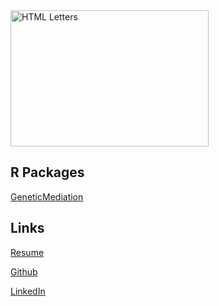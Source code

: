 <img src="ty/html.jpg" alt="HTML Letters" width="317" height="218">

## R Packages
[GeneticMediation](https://tydarnell.github.io/GeneticMediation/)

## Links
[Resume](https://tydarnell.github.io/TyDarnell-Resume.pdf)

[Github](https://github.com/tydarnell)

[LinkedIn](https://www.linkedin.com/in/tydarnell)

